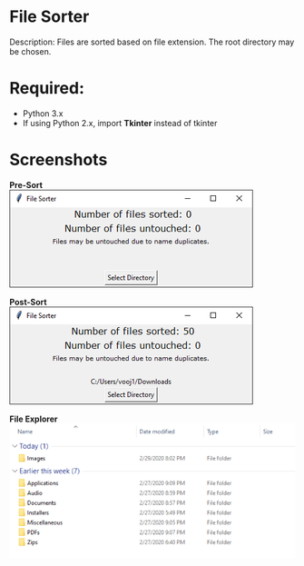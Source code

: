 # File Sorter
Description: Files are sorted based on file extension. The root directory may be chosen.

# Required:
- Python 3.x
- If using Python 2.x, import <b>Tkinter</b> instead of tkinter

# Screenshots
<b>Pre-Sort</b><br>
![Image of pre-sort](https://github.com/Voozio/Images/blob/master/File%20Sorter/pre-sort.png?raw=true)

<b>Post-Sort</b><br>
![Image of pre-sort](https://github.com/Voozio/Images/blob/master/File%20Sorter/post-sort.png?raw=true)

<b>File Explorer</b><br>
![Image of pre-sort](https://github.com/Voozio/Images/blob/master/File%20Sorter/file_explorer.png?raw=true)
